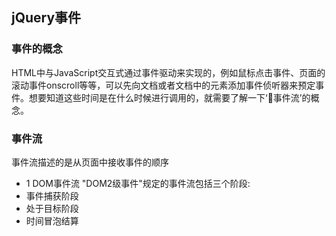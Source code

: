## jQuery事件
### 事件的概念
HTML中与JavaScript交互式通过事件驱动来实现的，例如鼠标点击事件、页面的滚动事件onscroll等等，可以先向文档或者文档中的元素添加事件侦听器来预定事件。想要知道这些时间是在什么时候进行调用的，就需要了解一下‘事件流’的概念。

### 事件流
事件流描述的是从页面中接收事件的顺序
* 1 DOM事件流
"DOM2级事件"规定的事件流包括三个阶段:
* 事件捕获阶段
* 处于目标阶段
* 时间冒泡结算
